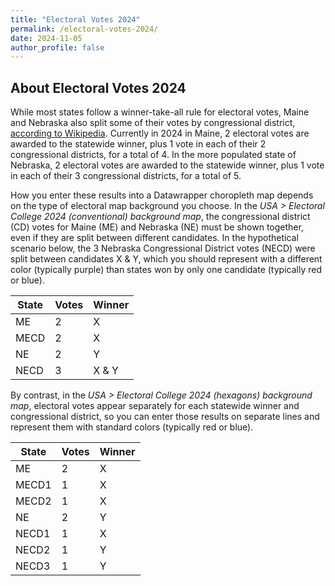 ```yaml
---
title: "Electoral Votes 2024"
permalink: /electoral-votes-2024/
date: 2024-11-05
author_profile: false
---
```

## About Electoral Votes 2024

While most states follow a winner-take-all rule for electoral votes, Maine and Nebraska also split some of their votes by congressional district, [according to Wikipedia](https://en.wikipedia.org/wiki/United_States_Electoral_College). Currently in 2024 in Maine, 2 electoral votes are awarded to the statewide winner, plus 1 vote in each of their 2 congressional districts, for a total of 4. In the more populated state of Nebraska, 2 electoral votes are awarded to the statewide winner, plus 1 vote in each of their 3 congressional districts, for a total of 5.

How you enter these results into a Datawrapper choropleth map depends on the type of electoral map background you choose. In the *USA > Electoral College 2024 (conventional) background map*, the congressional district (CD) votes for Maine (ME) and Nebraska (NE) must be shown together, even if they are split between different candidates. In the hypothetical scenario below, the 3 Nebraska Congressional District votes (NECD) were split between candidates X & Y, which you should represent with a different color (typically purple) than states won by only one candidate (typically red or blue).

  | State | Votes | Winner |
  |-------|-------|--------|
  | ME    | 2     | X      |
  | MECD  | 2     | X      |
  | NE    | 2     | Y      |
  | NECD  | 3     | X & Y  |   

By contrast, in the *USA > Electoral College 2024 (hexagons) background map*, electoral votes appear separately for each statewide winner and congressional district, so you can enter those results on separate lines and represent them with standard colors (typically red or blue).

  | State | Votes | Winner |
  |-------|-------|--------|
  | ME    | 2     | X      |
  | MECD1 | 1     | X      |
  | MECD2 | 1     | X      |
  | NE    | 2     | Y      |
  | NECD1 | 1     | X      |
  | NECD2 | 1     | Y      |
  | NECD3 | 1     | Y      |
